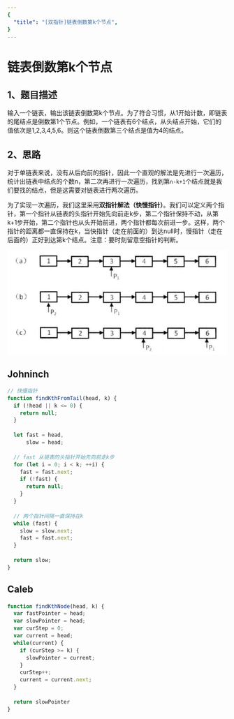 ```yaml
---
{
  "title": "[双指针]链表倒数第k个节点",
}
---
```


# 链表倒数第k个节点

## 1、题目描述
输入一个链表，输出该链表倒数第k个节点。为了符合习惯，从1开始计数，即链表的尾结点是倒数第1个节点。例如，一个链表有6个结点，从头结点开始，它们的值依次是1,2,3,4,5,6。则这个链表倒数第三个结点是值为4的结点。

## 2、思路
对于单链表来说，没有从后向前的指针，因此一个直观的解法是先进行一次遍历，统计出链表中结点的个数n，第二次再进行一次遍历，找到第`n-k+1`个结点就是我们要找的结点，但是这需要对链表进行两次遍历。

为了实现一次遍历，我们这里采用**双指针解法（快慢指针）**。我们可以定义两个指针，第一个指针从链表的头指针开始先向前走k步，第二个指针保持不动，从第k+1步开始，第二个指针也从头开始前进，两个指针都每次前进一步。这样，两个指针的距离都一直保持在k，当快指针（走在前面的）到达null时，慢指针（走在后面的）正好到达第k个结点。注意：要时刻留意空指针的判断。

![](./images/find-Kth-to-tail.png)

## Johninch
```js
// 快慢指针
function findKthFromTail(head, k) {
  if (!head || k <= 0) {
    return null;
  }

  let fast = head,
      slow = head;

  // fast 从链表的头指针开始先向前走k步
  for (let i = 0; i < k; ++i) {
    fast = fast.next;
    if (!fast) {
      return null;
    }
  }

  // 两个指针间隔一直保持在k
  while (fast) {
    slow = slow.next;
    fast = fast.next;
  }

  return slow;
}
```

## Caleb
``` js
function findKthNode(head, k) {
  var fastPointer = head;
  var slowPointer = head;
  var curStep = 0;
  var current = head;
  while(current) {
    if (curStep >= k) {
      slowPointer = current;
    }
    curStep++;
    current = current.next;
  }

  return slowPointer
}
```

